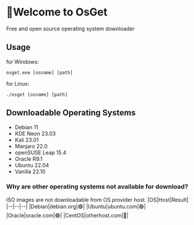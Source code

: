 # 👋Welcome to OsGet
Free and open source operating system downloader
## Usage
for Windows:

    osget.exe [osname] [path]
    
for Linux:

    ./osget [osname] [path]


## Downloadable Operating Systems
- Debian 11
- KDE Neon 23.03
- Kali 23.01
- Manjaro 22.0
- openSUSE Leap 15.4
- Oracle R9.1
- Ubuntu 22.04
- Vanilla 22.10
### Why are other operating systems not available for download?
ISO images are not downloadable from OS provider host.
|OS|Host|Result|
|--|--|--|
|Debian|debian.org|🟢|
|Ubuntu|ubuntu.com|🟢|
|Oracle|oracle.com|🟢|
|CentOS|otherhost.com|🔴|
